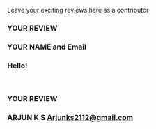 Leave your exciting reviews here as a contributor

 
### YOUR REVIEW
### YOUR NAME and Email

### Hello!
<br>

### YOUR REVIEW
### ARJUN K S Arjunks2112@gmail.com

